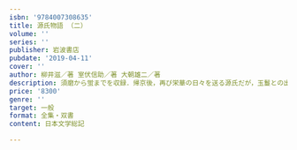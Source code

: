 ```yaml
---
isbn: '9784007308635'
title: 源氏物語 （二）
volume: ''
series: ''
publisher: 岩波書店
pubdate: '2019-04-11'
cover: ''
author: 柳井滋／著 室伏信助／著 大朝雄二／著
description: 須磨から蛍までを収録．帰京後，再び栄華の日々を送る源氏だが，玉鬘との出会いがその運命を変えていく．
price: '8300'
genre: ''
target: 一般
format: 全集・双書
content: 日本文学総記

---
```

